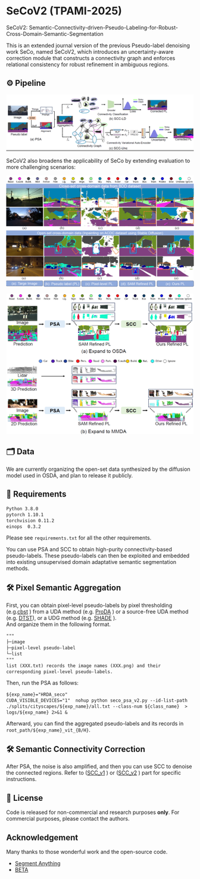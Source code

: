 # SeCoV2 (TPAMI-2025)

SeCoV2: Semantic-Connectivity-driven-Pseudo-Labeling-for-Robust-Cross-Domain-Semantic-Segmentation 

This is an extended journal version of the previous Pseudo-label denoising work SeCo, named SeCoV2, which introduces an uncertainty-aware correction module that constructs a connectivity graph and enforces relational consistency for robust refinement in ambiguous regions. 

## :gear: Pipeline
![](./images/Fig3_Pipeline.png)

SeCoV2 also broadens the applicability of SeCo by extending evaluation to more challenging scenarios:

![](./images/Fig2_Motivation.png)


![](./images/Fig4_extend.png)

## :card_index_dividers: Data

We are currently organizing the open-set data synthesized by the diffusion model used in OSDA, and plan to release it publicly.



## :jigsaw: Requirements

```
Python 3.8.0
pytorch 1.10.1
torchvision 0.11.2
einops  0.3.2
```
Please see `requirements.txt` for all the other requirements.

You can use PSA and SCC to obtain high-purity connectivity-based pseudo-labels. 
These pseudo-labels can then be exploited and embedded into existing unsupervised domain adaptative semantic segmentation methods.

## :hammer_and_wrench: Pixel Semantic Aggregation

First, you can obtain pixel-level pseudo-labels by pixel thresholding (e.g.[cbst](https://github.com/yzou2/cbst) ) from a UDA method (e.g. [ProDA](https://github.com/microsoft/ProDA) ) or a source-free UDA method (e.g. [DTST](https://github.com/DZhaoXd/DT-ST)), or a UDG method (e.g. [SHADE](https://github.com/HeliosZhao/SHADE) ).  
And organize them in the following format.   
```
"""
├─image
├─pixel-level pseudo-label
└─list
"""
list (XXX.txt) records the image names (XXX.png) and their corresponding pixel-level pseudo-labels.
```
Then, run the PSA as follows:
```
${exp_name}="HRDA_seco"
CUDA_VISIBLE_DEVICES="1"  nohup python seco_psa_v2.py --id-list-path  ./splits/cityscapes/${exp_name}/all.txt --class-num ${class_name}  > logs/${exp_name} 2>&1 &
```
Afterward, you can find the aggregated pseudo-labels and its records in `root_path/${exp_name}_vit_{B/H}`.

## :hammer_and_wrench: Semantic Connectivity Correction
After PSA, the noise is also amplified, and then you can use SCC to denoise the connected regions. 
Refer to ([SCC_v1](https://github.com/DZhaoXd/SeCoV2/tree/main/SCC_V1) ) or ([SCC_v2](https://github.com/DZhaoXd/SeCoV2/tree/main/SCC_V2) ) part for specific instructions.


## :speech_balloon: License
Code is released for non-commercial and research purposes **only**. For commercial purposes, please contact the authors.

## Acknowledgement
Many thanks to those wonderful work and the open-source code.
- [Segment Anything](https://segment-anything.com/) 
- [BETA](https://github.com/xyupeng/BETA)

